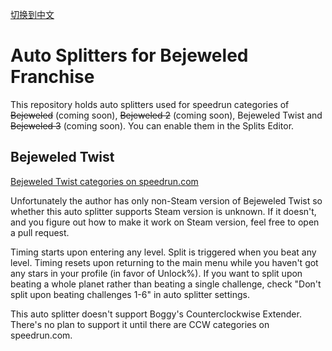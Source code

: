 [切换到中文](./readme-zh.md)

# Auto Splitters for Bejeweled Franchise

This repository holds auto splitters used for speedrun categories of ~~Bejeweled~~ (coming soon), ~~Bejeweled 2~~ (coming soon), Bejeweled Twist and ~~Bejeweled 3~~ (coming soon). You can enable them in the Splits Editor.

## Bejeweled Twist

[Bejeweled Twist categories on speedrun.com](https://www.speedrun.com/bejeweledtwist)

Unfortunately the author has only non-Steam version of Bejeweled Twist so whether this auto splitter supports Steam version is unknown. If it doesn't, and you figure out how to make it work on Steam version, feel free to open a pull request.

Timing starts upon entering any level. Split is triggered when you beat any level. Timing resets upon returning to the main menu while you haven't got any stars in your profile (in favor of Unlock%). If you want to split upon beating a whole planet rather than beating a single challenge, check "Don't split upon beating challenges 1-6" in auto splitter settings.

This auto splitter doesn't support Boggy's Counterclockwise Extender. There's no plan to support it until there are CCW categories on speedrun.com.
